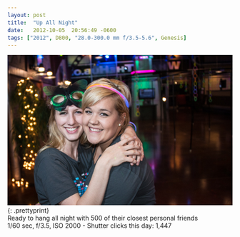 ```yaml
---
layout: post
title:  "Up All Night"
date:   2012-10-05  20:56:49 -0600
tags: ["2012", D800, "28.0-300.0 mm f/3.5-5.6", Genesis]
---
```

![:title](/images/2012/2012_1005_DSC_1452.jpg)
{: .prettyprint}  
Ready to hang all night with 500 of their closest personal friends  
1/60 sec, f/3.5, ISO 2000 - Shutter clicks this day: 1,447